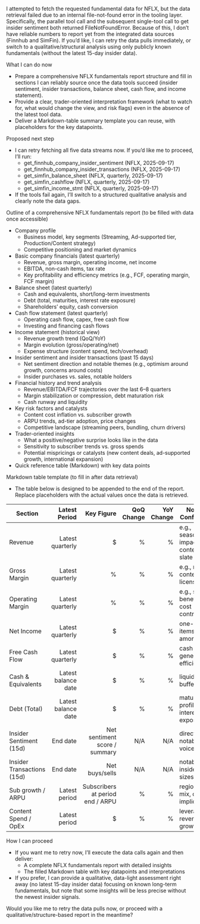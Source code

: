 I attempted to fetch the requested fundamental data for NFLX, but the data retrieval failed due to an internal file-not-found error in the tooling layer. Specifically, the parallel tool call and the subsequent single-tool call to get insider sentiment both returned FileNotFoundError. Because of this, I don’t have reliable numbers to report yet from the integrated data sources (Finnhub and SimFin). If you’d like, I can retry the data pulls immediately, or switch to a qualitative/structural analysis using only publicly known fundamentals (without the latest 15-day insider data).

What I can do now
- Prepare a comprehensive NFLX fundamentals report structure and fill in sections I can reliably source once the data tools succeed (insider sentiment, insider transactions, balance sheet, cash flow, and income statement).
- Provide a clear, trader-oriented interpretation framework (what to watch for, what would change the view, and risk flags) even in the absence of the latest tool data.
- Deliver a Markdown-table summary template you can reuse, with placeholders for the key datapoints.

Proposed next step
- I can retry fetching all five data streams now. If you’d like me to proceed, I’ll run:
  - get_finnhub_company_insider_sentiment (NFLX, 2025-09-17)
  - get_finnhub_company_insider_transactions (NFLX, 2025-09-17)
  - get_simfin_balance_sheet (NFLX, quarterly, 2025-09-17)
  - get_simfin_cashflow (NFLX, quarterly, 2025-09-17)
  - get_simfin_income_stmt (NFLX, quarterly, 2025-09-17)
- If the tools fail again, I’ll switch to a structured qualitative analysis and clearly note the data gaps.

Outline of a comprehensive NFLX fundamentals report (to be filled with data once accessible)
- Company profile
  - Business model, key segments (Streaming, Ad-supported tier, Production/Content strategy)
  - Competitive positioning and market dynamics
- Basic company financials (latest quarterly)
  - Revenue, gross margin, operating income, net income
  - EBITDA, non-cash items, tax rate
  - Key profitability and efficiency metrics (e.g., FCF, operating margin, FCF margin)
- Balance sheet (latest quarterly)
  - Cash and equivalents, short/long-term investments
  - Debt (total, maturities, interest rate exposure)
  - Shareholders’ equity, cash conversion
- Cash flow statement (latest quarterly)
  - Operating cash flow, capex, free cash flow
  - Investing and financing cash flows
- Income statement (historical view)
  - Revenue growth trend (QoQ/YoY)
  - Margin evolution (gross/operating/net)
  - Expense structure (content spend, tech/overhead)
- Insider sentiment and insider transactions (past 15 days)
  - Net sentiment direction and notable themes (e.g., optimism around growth, concerns around costs)
  - Insider purchases vs. sales, notable holders
- Financial history and trend analysis
  - Revenue/EBITDA/FCF trajectories over the last 6–8 quarters
  - Margin stabilization or compression, debt maturation risk
  - Cash runway and liquidity
- Key risk factors and catalysts
  - Content cost inflation vs. subscriber growth
  - ARPU trends, ad-tier adoption, price changes
  - Competitive landscape (streaming peers, bundling, churn drivers)
- Trader-oriented insights
  - What a positive/negative surprise looks like in the data
  - Sensitivity to subscriber trends vs. gross spends
  - Potential mispricings or catalysts (new content deals, ad-supported growth, international expansion)
- Quick reference table (Markdown) with key data points

Markdown table template (to fill in after data retrieval)
- The table below is designed to be appended to the end of the report. Replace placeholders with the actual values once the data is retrieved.

| Section | Latest Period | Key Figure | QoQ Change | YoY Change | Notes / Confidence |
|---|---:|---:|---:|---:|---|
| Revenue | Latest quarterly | $ | % | % | e.g., seasonality, impact of content slate |
| Gross Margin | Latest quarterly | % | % | % | e.g., mix of content vs. licensing |
| Operating Margin | Latest quarterly | % | % | % | e.g., scale benefits, cost controls |
| Net Income | Latest quarterly | $ | % | % | one-off items, amortization |
| Free Cash Flow | Latest quarterly | $ | % | % | cash generation efficiency |
| Cash & Equivalents | Latest balance date | $ | % | % | liquidity buffer |
| Debt (Total) | Latest balance date | $ | % | % | maturity profile, interest rate exposure |
| Insider Sentiment (15d) | End date  | Net sentiment score / summary | N/A | N/A | direction, notable voices |
| Insider Transactions (15d) | End date  | Net buys/sells | N/A | N/A | notable insiders, sizes |
| Sub growth / ARPU | Latest period | Subscribers at period end / ARPU | % | % | regional mix, churn implications |
| Content Spend / OpEx | Latest period | $ | % | % | leverage vs. revenue growth |

How I can proceed
- If you want me to retry now, I’ll execute the data calls again and then deliver:
  - A complete NFLX fundamentals report with detailed insights
  - The filled Markdown table with key datapoints and interpretations
- If you prefer, I can provide a qualitative, data-light assessment right away (no latest 15-day insider data) focusing on known long-term fundamentals, but note that some insights will be less precise without the newest insider signals.

Would you like me to retry the data pulls now, or proceed with a qualitative/structure-based report in the meantime?